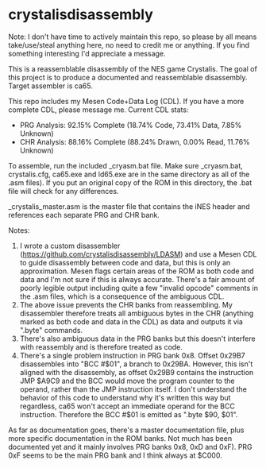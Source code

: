# crystalisdisassembly
Note: I don't have time to actively maintain this repo, so please by all means take/use/steal anything here, no need to credit me or anything. If you find something interesting I'd appreciate a message.

This is a reassemblable disassembly of the NES game Crystalis. The goal of this project is to produce a documented and reassemblable disassembly. Target assembler is ca65.

This repo includes my Mesen Code+Data Log (CDL). If you have a more complete CDL, please message me. Current CDL stats:
  * PRG Analysis: 92.15% Complete (18.74% Code, 73.41% Data, 7.85% Unknown)
  * CHR Analysis: 88.16% Complete (88.24% Drawn, 0.00% Read, 11.76% Unknown)

To assemble, run the included _cryasm.bat file. Make sure _cryasm.bat, crystalis.cfg, ca65.exe and ld65.exe are in the same directory as all of the .asm files). If you put an original copy of the ROM in this directory, the .bat file will check for any differences.

_crystalis_master.asm is the master file that contains the iNES header and references each separate PRG and CHR bank.

Notes:
 1. I wrote a custom disassembler (https://github.com/crystalisdisassembly/LDASM) and use a Mesen CDL to guide disassembly between code and data, but this is only an approximation. Mesen flags certain areas of the ROM as both code and data and I'm not sure if this is always accurate. There's a fair amount of poorly legible output including quite a few "invalid opcode" comments in the .asm files, which is a consequence of the ambiguous CDL.
 2. The above issue prevents the CHR banks from reassembling. My disassembler therefore treats all ambiguous bytes in the CHR (anything marked as both code and data in the CDL) as data and outputs it via ".byte" commands.
 3. There's also ambiguous data in the PRG banks but this doesn't interfere with reassembly and is therefore treated as code.
 4. There's a single problem instruction in PRG bank 0x8. Offset 0x29B7 disassembles into "BCC #$01", a branch to 0x29BA. However, this isn't aligned with the disassembly, as offset 0x29B9 contains the instruction JMP $A9C9 and the BCC would move the program counter to the operand, rather than the JMP instruction itself. I don't understand the behavior of this code to understand why it's written this way but regardless, ca65 won't accept an immediate operand for the BCC instruction. Therefore the BCC #$01 is emitted as ".byte $90, $01".

As far as documentation goes, there's a master documentation file, plus more specific documentation in the ROM banks. Not much has been documented yet and it mainly involves PRG banks 0x8, 0xD and 0xF). PRG 0xF seems to be the main PRG bank and I think always at $C000.
